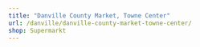 ```yaml
---
title: "Danville County Market, Towne Center"
url: /danville/danville-county-market-towne-center/
shop: Supermarkt
---
```

